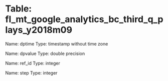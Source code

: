 Table: fl_mt_google_analytics_bc_third_q_plays_y2018m09
=======================================================

Name: dptime
Type: timestamp without time zone

Name: dpvalue
Type: double precision

Name: ref_id
Type: integer

Name: step
Type: integer

